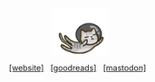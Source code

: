 <!-- ![cat!](https://user-images.githubusercontent.com/16241612/131959897-d2e48bb3-7b4a-4ef6-b643-a3eb6bb1f1c5.png) -->
<p align="center">
  <img align="center" alt="cat!" src="cat.gif" width="100" />
</p>

<div align="center">
  <a href="https://bihan.lk" target="_blank">[website]</a>
  &nbsp;
  <a href="https://www.goodreads.com/user/show/59632437-bihan-viranga">[goodreads]</a>
  &nbsp;
  <a href="https://hostux.social/@bv">[mastodon]</a>
  &nbsp;
</div>
